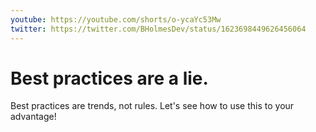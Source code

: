 ```yaml
---
youtube: https://youtube.com/shorts/o-ycaYc53Mw
twitter: https://twitter.com/BHolmesDev/status/1623698449626456064
---
```


# Best practices are a lie.

Best practices are trends, not rules. Let's see how to use this to your advantage!
